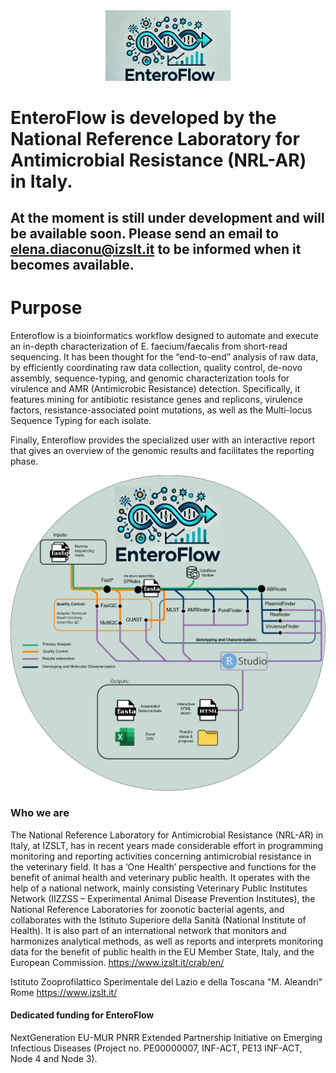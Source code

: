 <div align="center">
  <img src="https://github.com/CRAB-IZSLT/EnteroFlow/blob/main/Slide1.jpg" alt="Project Logo" width="200" />
</div>

# EnteroFlow is developed by the National Reference Laboratory for Antimicrobial Resistance (NRL-AR) in Italy. 
## At the moment is still under development and will be available soon. Please send an email to elena.diaconu@izslt.it to be informed when it becomes available.


# Purpose

Enteroflow is a bioinformatics workflow designed to automate and execute an in-depth characterization of E. faecium/faecalis from short-read sequencing. 
It has been thought for the “end-to-end” analysis of raw data, by efficiently coordinating raw data collection, quality control, de-novo assembly, sequence-typing, and genomic characterization tools for virulence and AMR (Antimicrobic Resistance) detection.
Specifically, it features mining for antibiotic resistance genes and replicons, virulence factors, resistance-associated point mutations, as well as the Multi-locus Sequence Typing for each isolate.

Finally, Enteroflow provides the specialized user with an interactive report that gives an overview of the genomic results and facilitates the reporting phase.

![Descrizione alternativa dell'immagine](https://github.com/CRAB-IZSLT/EnteroFlow/blob/main/Enteroflowchart.jpg)


### Who we are

The National Reference Laboratory for Antimicrobial Resistance (NRL-AR) in Italy, at IZSLT, has in recent years made considerable effort in programming monitoring and reporting activities concerning antimicrobial resistance in the veterinary field. It has a ‘One Health’ perspective and functions for the benefit of animal health and veterinary public health. It operates with the help of a national network, mainly consisting Veterinary Public Institutes Network (IIZZSS – Experimental Animal Disease Prevention Institutes), the National Reference Laboratories for zoonotic bacterial agents, and collaborates with the Istituto Superiore della Sanità (National Institute of Health). It is also part of an international network that monitors and harmonizes analytical methods, as well as reports and interprets monitoring data for the benefit of public health in the EU Member State, Italy, and the European Commission.
https://www.izslt.it/crab/en/

Istituto Zooprofilattico Sperimentale del Lazio e della Toscana "M. Aleandri"  Rome
https://www.izslt.it/

#### Dedicated funding for EnteroFlow
NextGeneration EU-MUR PNRR Extended Partnership Initiative on Emerging Infectious Diseases (Project no. PE00000007, INF-ACT, PE13 INF-ACT, Node 4 and Node 3).​
